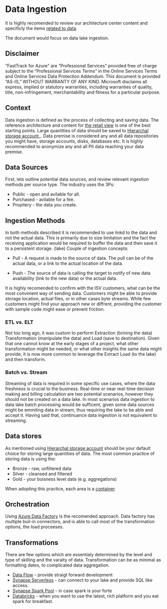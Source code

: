 
# Data Ingestion

It is highly recomended to review our architecture center content and specificly the items [related to data](https://docs.microsoft.com/en-us/azure/architecture/guide/architecture-styles/big-data).

The document would focus on data lake ingestion.

## Disclaimer

“FastTrack for Azure" are “Professional Services” provided free of charge subject to the “Professional Services Terms” in the Online Services Terms and Online Services Data Protection Addendum.
This document is provided “AS-IS,” WITHOUT WARRANTY OF ANY KIND. Microsoft disclaims all express, implied or statutory warranties, including warranties of quality, title, non-infringement, merchantability and fitness for a particular purpose.

## Context

Data ingestion is defined as the process of collecting and saving data.
The reference architecture and content for [the retail view](https://docs.microsoft.com/en-us/previous-versions/azure/industry-marketing/retail/retail-data-management-overview?toc=https%3A%2F%2Fdocs.microsoft.com%2Fen-us%2Fazure%2Farchitecture%2Ftoc.json&bc=https%3A%2F%2Fdocs.microsoft.com%2Fen-us%2Fazure%2Farchitecture%2Fbread%2Ftoc.json) is one of the best starting points.
Large quantities of data should be saved to [Hierarchal storage account](https://docs.microsoft.com/en-us/azure/storage/blobs/data-lake-storage-namespace)_.
Data premise is considered any and all data repositories you might have, storage accounts, disks, databases etc.
It is highly recommended to anonymize any and all PII data reaching your data premise.

## Data Sources

First, lets outline potential data sources, and review relevant ingestion methods per source type. The industry uses the 3Ps:

- Public - open and avilable for all.
- Purchased - avilable for a fee.
- Propitery - the data you create.

## Ingestion Methods

In both methods described it is recommended to use linkd to the data and not the actual data. This is primarily due to size limitation and the fact the receiving application would be required to buffer the data and then save it to a persistent storage.  (lake)
Couple of ingestion concepts:

- Pull - A request is made to the source of data. The pull can be of the actual data, or a link to the actual location of the data.

- Push - The source of data is calling the target to notify of new data availability (link to the new data) or the actual data.

It is highly recomended to confirm with the ISV customers, what can be the most convinient way of sending data. Customers might be able to provide storage location, actual files, or in other cases byte streams. While few customers might find your approach new or diffrent, providing the customer with sample code might ease or prevent friction.

### ETL vs. ELT

Not too long ago, it was custom to perform Extraction (brining the data) Transformation (manipulate the data) and Load (save to destination). Given that one cannot know at the early stages of a project, what other transformation might be needed, or what other insights the same data might provide, it is now more common to leverage the Extract Load (to the lake) and then transform.

### Batch vs. Stream

Streaming of data is required in some specific use cases, where the data freshness is crucial to the business. Real-time or near real-time decision making and billing calculation are two potential scenarios, however they should not be created on a data lake.
In most scenarios data ingestion to data lake batch processing would be sufficent, given some data sources might be emmiting data in stream, thus requiring the lake to be able and accept it. Having said that, continuance data ingestion is not equivalent to streaming.

## Data stores

As mentioned using [Hierarchal storage account](https://docs.microsoft.com/en-us/azure/storage/blobs/data-lake-storage-namespace) should be your default choice for storing large quantities of data.
The most common practice of storing data is using the:

- Bronze - raw, unfiltered data
- Silver - cleansed and filtered
- Gold - your buisness level data (e.g. aggregations)

When adopting this practice, each area is a [container](https://docs.microsoft.com/en-us/azure/storage/blobs/storage-blobs-introduction#containers)

## Orchestration

Using [Azure Data Factory](https://docs.microsoft.com/en-us/azure/data-factory/introduction) is the recomended approach.
Data factory has multiple buil-in connectors, and is able to call most of the transformation options, the load proceeses.

## Transformations

There are few options which are essentialy determined by the level and type of skilling and the varaity of data. Transformation can be as minimal as formatting dates, to complicated data aggregation.

- [Data Flow](https://docs.microsoft.com/en-us/azure/data-factory/concepts-data-flow-overview) - provide straigt forward development
- [Synapse Serverless](https://docs.microsoft.com/en-us/azure/synapse-analytics/sql/on-demand-workspace-overview) - can connect to your lake and provide SQL like access.
- [Synapse Spark Pool](https://docs.microsoft.com/en-us/azure/synapse-analytics/spark/apache-spark-overview) - in case spark is your forte
- [Databricks](https://docs.microsoft.com/en-us/azure/databricks/) - when you want to use the latest, rich platform and you eat spark for breakfast.
